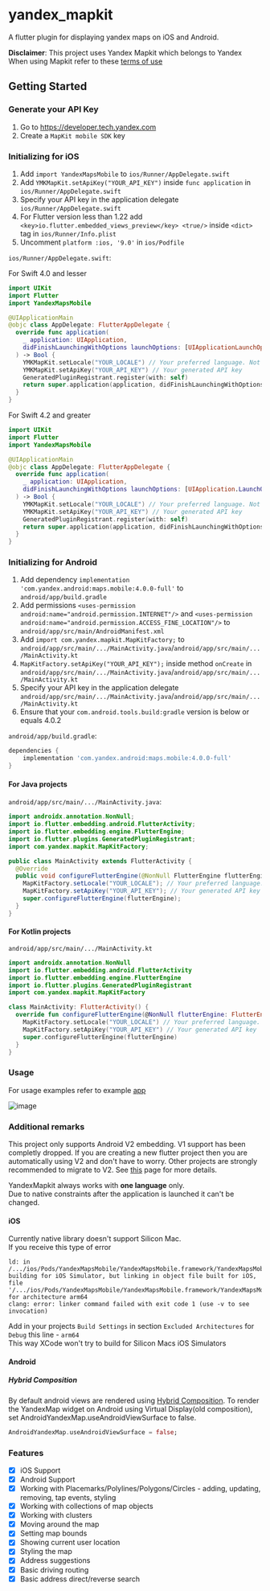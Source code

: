 # yandex_mapkit

A flutter plugin for displaying yandex maps on iOS and Android.

__Disclaimer__: This project uses Yandex Mapkit which belongs to Yandex  
When using Mapkit refer to these [terms of use](https://tech.yandex.com/maps/doc/mapkit/3.x/concepts/conditions-docpage/)

## Getting Started

### Generate your API Key

1. Go to https://developer.tech.yandex.com
2. Create a `MapKit mobile SDK` key

### Initializing for iOS

1. Add `import YandexMapsMobile` to `ios/Runner/AppDelegate.swift`
2. Add `YMKMapKit.setApiKey("YOUR_API_KEY")` inside `func application` in `ios/Runner/AppDelegate.swift`
3. Specify your API key in the application delegate `ios/Runner/AppDelegate.swift`
4. For Flutter version less than 1.22 add `<key>io.flutter.embedded_views_preview</key> <true/>` inside `<dict>` tag in `ios/Runner/Info.plist`
5. Uncomment `platform :ios, '9.0'` in `ios/Podfile`

`ios/Runner/AppDelegate.swift`:

For Swift 4.0 and lesser

```swift
import UIKit
import Flutter
import YandexMapsMobile

@UIApplicationMain
@objc class AppDelegate: FlutterAppDelegate {
  override func application(
    _ application: UIApplication,
    didFinishLaunchingWithOptions launchOptions: [UIApplicationLaunchOptionsKey: Any]?
  ) -> Bool {
    YMKMapKit.setLocale("YOUR_LOCALE") // Your preferred language. Not required, defaults to system language
    YMKMapKit.setApiKey("YOUR_API_KEY") // Your generated API key
    GeneratedPluginRegistrant.register(with: self)
    return super.application(application, didFinishLaunchingWithOptions: launchOptions)
  }
}
```

For Swift 4.2 and greater

```swift
import UIKit
import Flutter
import YandexMapsMobile

@UIApplicationMain
@objc class AppDelegate: FlutterAppDelegate {
  override func application(
    _ application: UIApplication,
    didFinishLaunchingWithOptions launchOptions: [UIApplication.LaunchOptionsKey: Any]?
  ) -> Bool {
    YMKMapKit.setLocale("YOUR_LOCALE") // Your preferred language. Not required, defaults to system language
    YMKMapKit.setApiKey("YOUR_API_KEY") // Your generated API key
    GeneratedPluginRegistrant.register(with: self)
    return super.application(application, didFinishLaunchingWithOptions: launchOptions)
  }
}
```

### Initializing for Android

1. Add dependency `implementation 'com.yandex.android:maps.mobile:4.0.0-full'` to `android/app/build.gradle`
2. Add permissions `<uses-permission android:name="android.permission.INTERNET"/>` and `<uses-permission android:name="android.permission.ACCESS_FINE_LOCATION"/>` to `android/app/src/main/AndroidManifest.xml`
3. Add `import com.yandex.mapkit.MapKitFactory;` to `android/app/src/main/.../MainActivity.java`/`android/app/src/main/.../MainActivity.kt`
4. `MapKitFactory.setApiKey("YOUR_API_KEY");` inside method `onCreate` in `android/app/src/main/.../MainActivity.java`/`android/app/src/main/.../MainActivity.kt`
5. Specify your API key in the application delegate `android/app/src/main/.../MainActivity.java`/`android/app/src/main/.../MainActivity.kt`
6. Ensure that your `com.android.tools.build:gradle` version is below or equals 4.0.2

`android/app/build.gradle`:

```groovy
dependencies {
    implementation 'com.yandex.android:maps.mobile:4.0.0-full'
}
```

#### For Java projects

`android/app/src/main/.../MainActivity.java`:

```java
import androidx.annotation.NonNull;
import io.flutter.embedding.android.FlutterActivity;
import io.flutter.embedding.engine.FlutterEngine;
import io.flutter.plugins.GeneratedPluginRegistrant;
import com.yandex.mapkit.MapKitFactory;

public class MainActivity extends FlutterActivity {
  @Override
  public void configureFlutterEngine(@NonNull FlutterEngine flutterEngine) {
    MapKitFactory.setLocale("YOUR_LOCALE"); // Your preferred language. Not required, defaults to system language
    MapKitFactory.setApiKey("YOUR_API_KEY"); // Your generated API key
    super.configureFlutterEngine(flutterEngine);
  }
}
```

#### For Kotlin projects

`android/app/src/main/.../MainActivity.kt`

```kotlin
import androidx.annotation.NonNull
import io.flutter.embedding.android.FlutterActivity
import io.flutter.embedding.engine.FlutterEngine
import io.flutter.plugins.GeneratedPluginRegistrant
import com.yandex.mapkit.MapKitFactory

class MainActivity: FlutterActivity() {
  override fun configureFlutterEngine(@NonNull flutterEngine: FlutterEngine) {
    MapKitFactory.setLocale("YOUR_LOCALE") // Your preferred language. Not required, defaults to system language
    MapKitFactory.setApiKey("YOUR_API_KEY") // Your generated API key
    super.configureFlutterEngine(flutterEngine)
  }
}
```

### Usage

For usage examples refer to example [app](https://github.com/Unact/yandex_mapkit/tree/master/example)

![image](https://user-images.githubusercontent.com/8961745/100362969-26e23880-300d-11eb-9529-6ab36beffa51.png)

### Additional remarks

This project only supports Android V2 embedding. V1 support has been completly dropped.
If you are creating a new flutter project then you are automatically using V2 and don't have to worry.
Other projects are strongly recommended to migrate to V2. See [this](https://github.com/flutter/flutter/wiki/Upgrading-pre-1.12-Android-projects) page for more details.

YandexMapkit always works with __one language__ only.  
Due to native constraints after the application is launched it can't be changed.

#### iOS

Currently native library doesn't support Silicon Mac.  
If you receive this type of error

```text
ld: in /.../ios/Pods/YandexMapsMobile/YandexMapsMobile.framework/YandexMapsMobile(YMKRouteView_Binding.mm.o), building for iOS Simulator, but linking in object file built for iOS, file '/.../ios/Pods/YandexMapsMobile/YandexMapsMobile.framework/YandexMapsMobile' for architecture arm64
clang: error: linker command failed with exit code 1 (use -v to see invocation)
```

Add in your projects `Build Settings` in section `Excluded Architectures` for `Debug` this line - `arm64`  
This way XCode won't try to build for Silicon Macs iOS Simulators

#### Android

##### Hybrid Composition

By default android views are rendered using [Hybrid Composition](https://flutter.dev/docs/development/platform-integration/platform-views).
To render the YandexMap widget on Android using Virtual Display(old composition), set AndroidYandexMap.useAndroidViewSurface to false.

```dart
AndroidYandexMap.useAndroidViewSurface = false;
```

### Features

- [X] iOS Support
- [X] Android Support
- [X] Working with Placemarks/Polylines/Polygons/Circles - adding, updating, removing, tap events, styling
- [X] Working with collections of map objects
- [X] Working with clusters
- [X] Moving around the map
- [X] Setting map bounds
- [X] Showing current user location
- [X] Styling the map
- [X] Address suggestions
- [X] Basic driving routing
- [X] Basic address direct/reverse search
